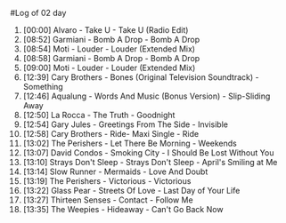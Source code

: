 #Log of 02 day

1. [00:00] Alvaro - Take U - Take U (Radio Edit)
1. [08:52] Garmiani - Bomb A Drop - Bomb A Drop
1. [08:54] Moti - Louder - Louder (Extended Mix)
1. [08:58] Garmiani - Bomb A Drop - Bomb A Drop
1. [09:00] Moti - Louder - Louder (Extended Mix)
1. [12:39] Cary Brothers - Bones (Original Television Soundtrack) - Something
1. [12:46] Aqualung - Words And Music (Bonus Version) - Slip-Sliding Away
1. [12:50] La Rocca - The Truth - Goodnight
1. [12:54] Gary Jules - Greetings From The Side - Invisible
1. [12:58] Cary Brothers - Ride- Maxi Single - Ride
1. [13:02] The Perishers - Let There Be Morning - Weekends
1. [13:07] David Condos - Smoking City - I Should Be Lost Without You
1. [13:10] Strays Don't Sleep - Strays Don't Sleep - April's Smiling at Me
1. [13:14] Slow Runner - Mermaids - Love And Doubt
1. [13:19] The Perishers - Victorious - Victorious
1. [13:22] Glass Pear - Streets Of Love - Last Day of Your Life
1. [13:27] Thirteen Senses - Contact - Follow Me
1. [13:35] The Weepies - Hideaway - Can't Go Back Now
